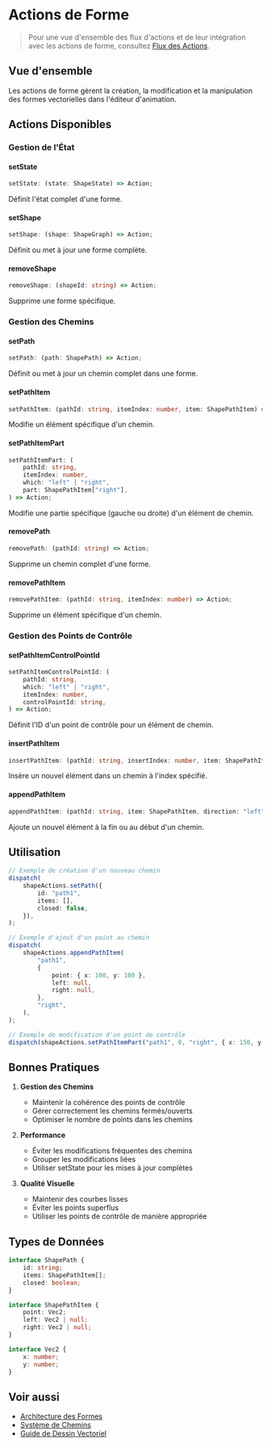 # Actions de Forme

> Pour une vue d'ensemble des flux d'actions et de leur intégration avec les actions de forme, consultez [Flux des Actions](./action-flows.md#flux-de-gestion-des-formes).

## Vue d'ensemble

Les actions de forme gèrent la création, la modification et la manipulation des formes vectorielles dans l'éditeur d'animation.

## Actions Disponibles

### Gestion de l'État

#### setState

```typescript
setState: (state: ShapeState) => Action;
```

Définit l'état complet d'une forme.

#### setShape

```typescript
setShape: (shape: ShapeGraph) => Action;
```

Définit ou met à jour une forme complète.

#### removeShape

```typescript
removeShape: (shapeId: string) => Action;
```

Supprime une forme spécifique.

### Gestion des Chemins

#### setPath

```typescript
setPath: (path: ShapePath) => Action;
```

Définit ou met à jour un chemin complet dans une forme.

#### setPathItem

```typescript
setPathItem: (pathId: string, itemIndex: number, item: ShapePathItem) => Action;
```

Modifie un élément spécifique d'un chemin.

#### setPathItemPart

```typescript
setPathItemPart: (
	pathId: string,
	itemIndex: number,
	which: "left" | "right",
	part: ShapePathItem["right"],
) => Action;
```

Modifie une partie spécifique (gauche ou droite) d'un élément de chemin.

#### removePath

```typescript
removePath: (pathId: string) => Action;
```

Supprime un chemin complet d'une forme.

#### removePathItem

```typescript
removePathItem: (pathId: string, itemIndex: number) => Action;
```

Supprime un élément spécifique d'un chemin.

### Gestion des Points de Contrôle

#### setPathItemControlPointId

```typescript
setPathItemControlPointId: (
	pathId: string,
	which: "left" | "right",
	itemIndex: number,
	controlPointId: string,
) => Action;
```

Définit l'ID d'un point de contrôle pour un élément de chemin.

#### insertPathItem

```typescript
insertPathItem: (pathId: string, insertIndex: number, item: ShapePathItem) => Action;
```

Insère un nouvel élément dans un chemin à l'index spécifié.

#### appendPathItem

```typescript
appendPathItem: (pathId: string, item: ShapePathItem, direction: "left" | "right") => Action;
```

Ajoute un nouvel élément à la fin ou au début d'un chemin.

## Utilisation

```typescript
// Exemple de création d'un nouveau chemin
dispatch(
	shapeActions.setPath({
		id: "path1",
		items: [],
		closed: false,
	}),
);

// Exemple d'ajout d'un point au chemin
dispatch(
	shapeActions.appendPathItem(
		"path1",
		{
			point: { x: 100, y: 100 },
			left: null,
			right: null,
		},
		"right",
	),
);

// Exemple de modification d'un point de contrôle
dispatch(shapeActions.setPathItemPart("path1", 0, "right", { x: 150, y: 100 }));
```

## Bonnes Pratiques

1. **Gestion des Chemins**

    - Maintenir la cohérence des points de contrôle
    - Gérer correctement les chemins fermés/ouverts
    - Optimiser le nombre de points dans les chemins

2. **Performance**

    - Éviter les modifications fréquentes des chemins
    - Grouper les modifications liées
    - Utiliser setState pour les mises à jour complètes

3. **Qualité Visuelle**
    - Maintenir des courbes lisses
    - Éviter les points superflus
    - Utiliser les points de contrôle de manière appropriée

## Types de Données

```typescript
interface ShapePath {
	id: string;
	items: ShapePathItem[];
	closed: boolean;
}

interface ShapePathItem {
	point: Vec2;
	left: Vec2 | null;
	right: Vec2 | null;
}

interface Vec2 {
	x: number;
	y: number;
}
```

## Voir aussi

-   [Architecture des Formes](../architecture/shapes.md)
-   [Système de Chemins](../technical/paths.md)
-   [Guide de Dessin Vectoriel](../ui/vector-drawing.md)
